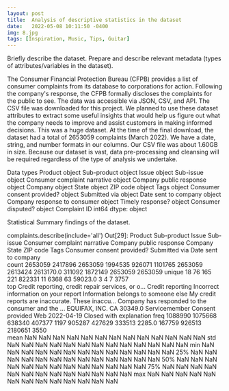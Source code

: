 ```yaml
---
layout: post
title:  Analysis of descriptive statistics in the dataset
date:   2022-05-08 10:11:50 -0400
img: 8.jpg
tags: [Inspiration, Music, Tips, Guitar]
---
```

Briefly describe the dataset. Prepare and describe relevant metadata (types of attributes/variables in the dataset).

The Consumer Financial Protection Bureau (CFPB) provides a list of consumer complaints from its database to corporations for action. Following the company's response, the CFPB formally discloses the complaints for the public to see.
The data was accessible via JSON, CSV, and API. The CSV file was downloaded for this project. We planned to use these dataset attributes to extract some useful insights that would help us figure out what the company needs to improve and assist customers in making informed decisions. This was a huge dataset. At the time of the final download, the dataset had a total of 2653059 complaints (March 2022). We have a date, string, and number formats in our columns. Our CSV file was about 1.60GB in size. Because our dataset is vast, data pre-processing and cleansing will be required regardless of the type of analysis we undertake.

Data types
Product                         object
Sub-product                     object
Issue                           object
Sub-issue                       object
Consumer complaint narrative    object
Company public response         object
Company                         object
State                           object
ZIP code                        object
Tags                            object
Consumer consent provided?      object
Submitted via                   object
Date sent to company            object
Company response to consumer    object
Timely response?                object
Consumer disputed?              object
Complaint ID                     int64
dtype: object

Statistical Summary findings of the dataset.

complaints.describe(include='all')
Out[29]:
	Product	Sub-product	Issue	Sub-issue	Consumer complaint narrative	Company public response	Company	State	ZIP code	Tags	Consumer consent provided?	Submitted via	Date sent to company	
count	2653059	2417896	2653059	1994535	926071	1101765	2653059	2613424	2613170.0	311092	1872149	2653059	2653059	
unique	18	76	165	221	822331	11	6368	63	59023.0	3	4	7	3757	
top	Credit reporting, credit repair services, or o...	Credit reporting	Incorrect information on your report	Information belongs to someone else	My credit reports are inaccurate. These inaccu...	Company has responded to the consumer and the ...	EQUIFAX, INC.	CA	30349.0	Servicemember	Consent provided	Web	2022-04-19	Closed with explanation
freq	1088990	1075668	638340	407377	1197	905287	427629	333513	2285.0	167759	926513	2180651	3550	
mean	NaN	NaN	NaN	NaN	NaN	NaN	NaN	NaN	NaN	NaN	NaN	NaN	NaN	
std	NaN	NaN	NaN	NaN	NaN	NaN	NaN	NaN	NaN	NaN	NaN	NaN	NaN	
min	NaN	NaN	NaN	NaN	NaN	NaN	NaN	NaN	NaN	NaN	NaN	NaN	NaN	
25%	NaN	NaN	NaN	NaN	NaN	NaN	NaN	NaN	NaN	NaN	NaN	NaN	NaN	
50%	NaN	NaN	NaN	NaN	NaN	NaN	NaN	NaN	NaN	NaN	NaN	NaN	NaN	
75%	NaN	NaN	NaN	NaN	NaN	NaN	NaN	NaN	NaN	NaN	NaN	NaN	NaN	
max	NaN	NaN	NaN	NaN	NaN	NaN	NaN	NaN	NaN	NaN	NaN	NaN	NaN	